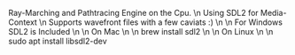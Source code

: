 Ray-Marching and Pathtracing Engine on the Cpu. \n
Using SDL2 for Media-Context \n
Supports wavefront files with a few caviats :) \n
\n
For Windows SDL2 is Included \n
\n
On Mac \n
\n
brew install sdl2 \n
\n
On Linux \n
 \n
sudo apt install libsdl2-dev
